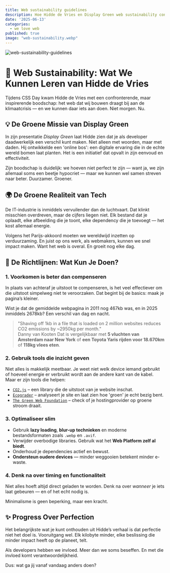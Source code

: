```yaml
---
title: Web sustainability guidelines
description: Hoe Hidde de Vries en Display Green web sustainability concreet maken
date: '2025-06-13'
categories:
  - we love web
published: true
image: "web-sustainability.webp"
---
```


![web-sustainability-guidelines](/images/web-sustainability.jpg)<br>

# 🌱 Web Sustainability: Wat We Kunnen Leren van Hidde de Vries

Tijdens CSS Day kwam Hidde de Vries met een confronterende, maar inspirerende boodschap: het web dat wij bouwen draagt bij aan de klimaatcrisis — en we kunnen daar iets aan doen. Niet morgen. Nu.

## 💡 De Groene Missie van Display Green

In zijn presentatie *Display Green* laat Hidde zien dat je als developer daadwerkelijk een verschil kunt maken. Niet alleen met woorden, maar met daden. Hij ontwikkelde een 'online bos': een digitale ervaring die in de echte wereld bomen laat planten. Het is een initiatief dat opvalt in zijn eenvoud en effectiviteit.

Zijn boodschap is duidelijk: we hoeven niet perfect te zijn — want ja, we zijn allemaal soms een beetje hypocriet — maar we kunnen wel samen streven naar beter. Duurzamer. Groener.

## 🌍 De Groene Realiteit van Tech

De IT-industrie is inmiddels vervuilender dan de luchtvaart. Dat klinkt misschien overdreven, maar de cijfers liegen niet. Elk bestand dat je oplaadt, elke afbeelding die je toont, elke dependency die je toevoegt — het kost allemaal energie.

Volgens het Parijs-akkoord moeten we wereldwijd inzetten op verduurzaming. En juist op ons werk, als webmakers, kunnen we snel impact maken. Want het web is overal. En groeit nog elke dag.

## 📏 De Richtlijnen: Wat Kun Je Doen?

### 1. Voorkomen is beter dan compenseren

In plaats van achteraf je uitstoot te compenseren, is het veel effectiever om die uitstoot simpelweg niet te veroorzaken. Dat begint bij de basics: maak je pagina’s kleiner. 

Wist je dat de gemiddelde webpagina in 2011 nog 467kb was, en in 2025 inmiddels 2678kb? Een verschil van dag en nacht.

> "Shaving off 1kb in a file that is loaded on 2 million websites reduces CO2 emissions by ~2950kg per month."  
> Danny van Kooten
> Dat is vergelijkbaar met **5 vluchten van Amsterdam naar New York** of **een Toyota Yaris rijden voor 18.670km** of **118kg vlees eten**.

### 2. Gebruik tools die inzicht geven

Niet alles is makkelijk meetbaar. Je weet niet welk device iemand gebruikt of hoeveel energie er verbruikt wordt aan de andere kant van de kabel. Maar er zijn tools die helpen:

- [`CO2.js`](https://www.npmjs.com/package/@tgwf/co2) – een library die de uitstoot van je website inschat.  
- [`Ecograder`](https://ecograder.com) – analyseert je site en laat zien hoe 'groen' je echt bezig bent.  
- [`The Green Web Foundation`](https://www.thegreenwebfoundation.org/) – check of je hostingprovider op groene stroom draait.  

### 3. Optimaliseer slim

- Gebruik **lazy loading**, **blur-up technieken** en moderne bestandsformaten zoals `.webp` en `.avif`.
- Verwijder overbodige libraries. Gebruik wat het **Web Platform zelf al biedt**.
- Onderhoud je dependencies actief en bewust.
- **Ondersteun oudere devices** — minder weggooien betekent minder e-waste.

### 4. Denk na over timing en functionaliteit

Niet alles hoeft altijd direct geladen te worden. Denk na over *wanneer* je iets laat gebeuren — en of het echt nodig is. 

Minimalisme is geen beperking, maar een kracht.

## ✨ Progress Over Perfection

Het belangrijkste wat je kunt onthouden uit Hidde’s verhaal is dat perfectie niet het doel is. Vooruitgang wel. Elk kilobyte minder, elke beslissing die minder impact heeft op de planeet, telt.

Als developers hebben we invloed. Meer dan we soms beseffen. En met die invloed komt verantwoordelijkheid.

Dus: wat ga jij vanaf vandaag anders doen?

